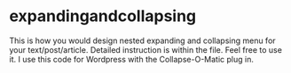 # expandingandcollapsing
This is how you would design nested expanding and collapsing menu for your text/post/article. Detailed instruction is within the file. Feel free to use it. I use this code for Wordpress with the Collapse-O-Matic plug in.
